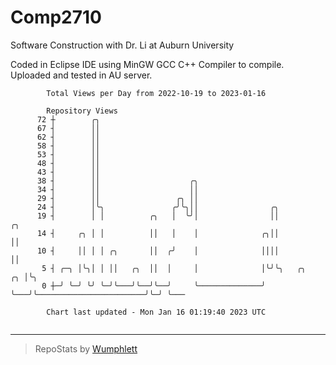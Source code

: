 # Comp2710
Software Construction with Dr. Li at Auburn University

Coded in Eclipse IDE using MinGW GCC C++ Compiler to compile.
Uploaded and tested in AU server.

```
        Total Views per Day from 2022-10-19 to 2023-01-16

        Repository Views
      72 ┼        ╭╮
      67 ┤        ││
      62 ┤        ││
      58 ┤        ││
      53 ┤        ││
      48 ┤        ││
      43 ┤        ││
      38 ┤        ││                    ╭╮
      34 ┤        ││                    ││
      29 ┤        ││                 ╭╮ ││
      24 ┤        │╰╮               ╭╯╰╮││                ╭╮
      19 ┤        │ │          ╭╮   │  ╰╯│                ││                                 ╭╮
      14 ┤     ╭╮ │ │          ││   │    │              ╭╮││                                 ││
      10 ┤     ││ │ │ ╭╮       ││  ╭╯    │              ││││                                 ││
       5 ┤ ╭─╮ │╰╮│ │ ││   ╭╮  ││  │     │              │╰╯╰╮   ╭╮                        ╭╮ │╰╮
       0 ┼─╯ ╰─╯ ╰╯ ╰─╯╰───╯╰──╯╰──╯     ╰──────────────╯   ╰───╯╰────────────────────────╯╰─╯ ╰───

        Chart last updated - Mon Jan 16 01:19:40 2023 UTC
        
```

---

> RepoStats by [Wumphlett](https://github.com/Wumphlett)

